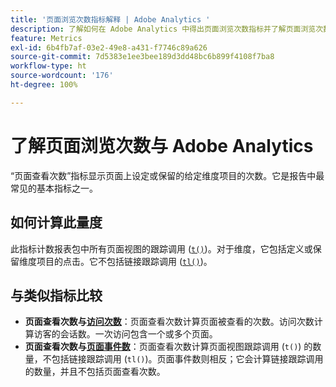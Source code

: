 ```yaml
---
title: '页面浏览次数指标解释 | Adobe Analytics '
description: 了解如何在 Adobe Analytics 中得出页面浏览次数指标并了解页面浏览次数与访问次数之间的区别。
feature: Metrics
exl-id: 6b4fb7af-03e2-49e8-a431-f7746c89a626
source-git-commit: 7d5383e1ee3bee189d3dd48bc6b899f4108f7ba8
workflow-type: ht
source-wordcount: '176'
ht-degree: 100%

---
```


# 了解页面浏览次数与 Adobe Analytics

“页面查看次数”指标显示页面上设定或保留的给定维度项目的次数。它是报告中最常见的基本指标之一。

## 如何计算此量度

此指标计数报表包中所有页面视图的跟踪调用 ([`t()`](/help/implement/vars/functions/t-method.md))。对于维度，它包括定义或保留维度项目的点击。它不包括链接跟踪调用 ([`tl()`](/help/implement/vars/functions/tl-method.md))。

## 与类似指标比较

* **页面查看次数与[访问次数](visits.md)**：页面查看次数计算页面被查看的次数。访问次数计算访客的会话数。一次访问包含一个或多个页面。
* **页面查看次数与[页面事件数](page-events.md)**：页面查看次数计算页面视图跟踪调用 (`t()`) 的数量，不包括链接跟踪调用 (`tl()`)。页面事件数则相反；它会计算链接跟踪调用的数量，并且不包括页面查看次数。
